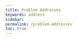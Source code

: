 ```yaml
---
title: Problem Addresses
keywords: address
sidebar:
permalink: /problem-addresses
toc: true
---
```

